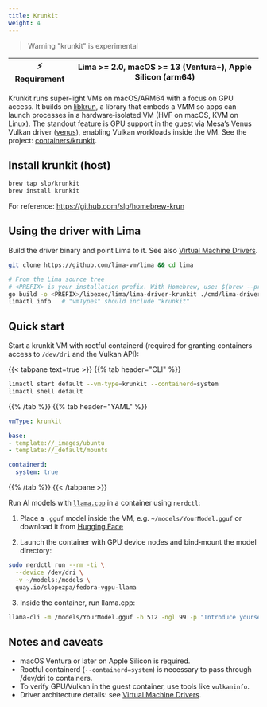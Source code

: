 ```yaml
---
title: Krunkit
weight: 4
---
```


> Warning
> "krunkit" is experimental

| ⚡ Requirement | Lima >= 2.0, macOS >= 13 (Ventura+), Apple Silicon (arm64) |
| ------------- | ----------------------------------------------------------- |

Krunkit runs super‑light VMs on macOS/ARM64 with a focus on GPU access. It builds on [libkrun](https://github.com/containers/libkrun), a library that embeds a VMM so apps can launch processes in a hardware‑isolated VM (HVF on macOS, KVM on Linux). The standout feature is GPU support in the guest via Mesa’s Venus Vulkan driver ([venus](https://docs.mesa3d.org/drivers/venus.html)), enabling Vulkan workloads inside the VM. See the project: [containers/krunkit](https://github.com/containers/krunkit).

## Install krunkit (host)
```bash
brew tap slp/krunkit
brew install krunkit
```
For reference: https://github.com/slp/homebrew-krun


## Using the driver with Lima
Build the driver binary and point Lima to it. See also [Virtual Machine Drivers](../../dev/drivers).

```bash
git clone https://github.com/lima-vm/lima && cd lima

# From the Lima source tree
# <PREFIX> is your installation prefix. With Homebrew, use: $(brew --prefix)
go build -o <PREFIX>/libexec/lima/lima-driver-krunkit ./cmd/lima-driver-krunkit/main_darwin_arm64.go
limactl info   # "vmTypes" should include "krunkit"
```

## Quick start

Start a krunkit VM with rootful containerd (required for granting containers access to `/dev/dri` and the Vulkan API):

{{< tabpane text=true >}}
{{% tab header="CLI" %}}
```bash
limactl start default --vm-type=krunkit --containerd=system
limactl shell default
```
{{% /tab %}}
{{% tab header="YAML" %}}
```yaml
vmType: krunkit

base:
- template://_images/ubuntu
- template://_default/mounts

containerd:
  system: true
```
{{% /tab %}}
{{< /tabpane >}}

Run AI models with [`llama.cpp`](https://github.com/ggml-org/llama.cpp) in a container using `nerdctl`:

1) Place a `.gguf` model inside the VM, e.g. `~/models/YourModel.gguf` or download it from [Hugging Face](https://huggingface.co/models?library=gguf)

2) Launch the container with GPU device nodes and bind‑mount the model directory:

```bash
sudo nerdctl run --rm -ti \
  --device /dev/dri \
  -v ~/models:/models \
  quay.io/slopezpa/fedora-vgpu-llama
```

3) Inside the container, run llama.cpp:

```bash
llama-cli -m /models/YourModel.gguf -b 512 -ngl 99 -p "Introduce yourself"
```

## Notes and caveats
- macOS Ventura or later on Apple Silicon is required.
- Rootful containerd (`--containerd=system`) is necessary to pass through /dev/dri to containers.
- To verify GPU/Vulkan in the guest container, use tools like `vulkaninfo`.
- Driver architecture details: see [Virtual Machine Drivers](../../dev/drivers).